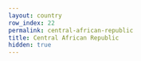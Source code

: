 ```yaml
---
layout: country
row_index: 22
permalink: central-african-republic
title: Central African Republic
hidden: true
---
```

